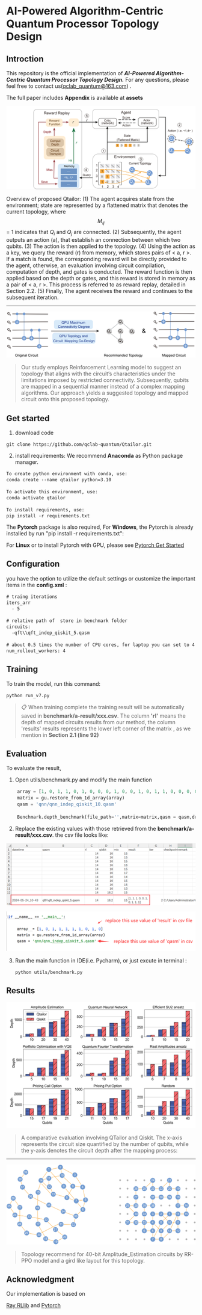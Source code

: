 # AI-Powered Algorithm-Centric Quantum Processor Topology Design



## Introction

This repository is the official implementation of ***AI-Powered Algorithm-Centric Quantum Processor Topology Design.***     For any questions, please feel free to contact us(qclab_quantum@163.com) .

The full paper includes **Appendix**  is available at **assets**

![Overview](./temp/overview.png)

Overview of proposed Qtailor: (1) The agent acquires state from the environment; state are represented by a flattened matrix that denotes the current topology, where $$M_{ij}$$ = 1 indicates that $Q_i$ and $Q_j$ are connected. (2) Subsequently, the agent outputs an action (a), that establish an connection between which two qubits. (3) The action is then applied to the topology. (4) Using the action as a key, we query the reward (r) from memory, which stores pairs of < a, r >. If a match is found, the corresponding reward will be directly provided to the agent, otherwise, an evaluation involving circuit compilation, computation of depth, and gates is conducted. The reward function is then applied based on the depth or gates, and this reward is stored in memory as a pair of < a, r >. This process is referred to as reward replay, detailed in Section 2.2. (5) Finally, The agent receives the reward and continues to the subsequent iteration.
<hr/>

![](./temp/intro2.png)

> Our study employs Reinforcement Learning model to suggest an topology that aligns with the circuit’s characteristics under the limitations imposed by restricted connectivity. Subsequently, qubits are mapped in a sequential manner instead of a complex mapping algorithms. Our approach yields a suggested topology and mapped circuit onto this proposed topology.


## Get started

1. download code

```
git clone https://github.com/qclab-quantum/Qtailor.git
```



2. install requirements:
We recommend **Anaconda** as Python package manager.
```setup
To create python environment with conda, use:
conda create --name qtailor python=3.10

To activate this environment, use:
conda activate qtailor

To install requirements, use:
pip install -r requirements.txt
```

The  **Pytorch**  package is also required, For **Windows**, the Pytorch  is already installed  by run "pip install -r requirements.txt":

For **Linux** or to install Pytorch with GPU,  please see [Pytorch Get Started](https://pytorch.org/get-started/locally/)


## Configuration

you have the option to utilize the default settings or customize the important items in the **config.xml** :

```
# traing iterations
iters_arr
  - 5
  
# relative path of  store in benchmark folder
circuits:
  -qft\\qft_indep_qiskit_5.qasm
  
# about 0.5 times the number of CPU cores, for laptop you can set to 4
num_rollout_workers: 4
```



## Training

To train the model, run this command:

```train
python run_v7.py
```

>📋  When training complete the training result will be automatically saved in **benchmark/a-result/xxx.csv**.
> The column **'rl'** means the depth of mapped circuits results from our method, the column 'results'  results represents the lower left corner of the matrix , as we mention in **Section 2.1 (line 92)**

## Evaluation

To evaluate the result,

1. Open utils/benchmark.py  and modify the main function

```python
    array = [1, 0, 1, 1, 0, 1, 0, 0, 0, 1, 0, 0, 1, 0, 1, 1, 0, 0, 0, 0, 1, 0, 1, 0, 0, 1, 0, 1, 0, 0, 1, 1, 0, 0, 0, 1, 0, 1, 0, 0, 1, 1, 0, 0, 1]
    matrix = gu.restore_from_1d_array(array)
    qasm = 'qnn/qnn_indep_qiskit_10.qasm'
    
    Benchmark.depth_benchmark(file_path='',matrix=matrix,qasm = qasm,draw = True,show_in_html=True)
```

2. Replace the existing values with those retrieved from the **benchmark/a-result/xxx.csv**. the csv file looks like:

![](./temp/readme2.png)

![](./temp/readme1.png)



3. Run the main function in IDE(i.e. Pycharm), or just excute in terminal :

   ```shell
   python utils/benchmark.py
   ```



## Results

![](./data/fig/benchmarkBar.png)

>A comparative evaluation involving QTailor and Qiskit. The x-axis represents the circuit size quantified by the number of qubits, while the y-axis denotes the circuit depth after the mapping
>process:

<hr>

![](./data/fig/ae1.png) 

> Topology recommend for 40-bit Amplitude_Estimation circuits by RR-PPO model and a gird like layout for this topology.

## Acknowledgment
Our implementation is based on 

[Ray RLlib](https://github.com/ray-project/ray/tree/master/rllib) and [Pytorch]()
